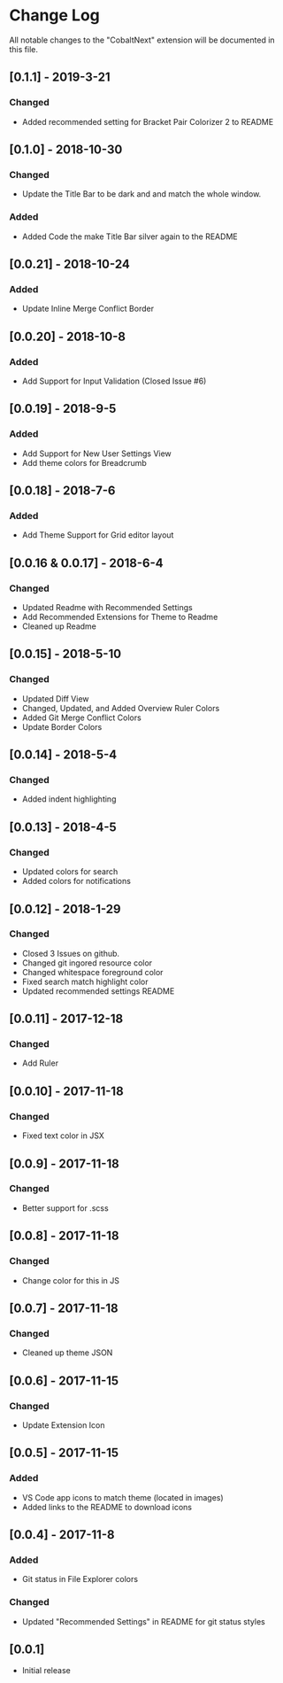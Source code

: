 # Change Log
All notable changes to the "CobaltNext" extension will be documented in this
file.

## [0.1.1] - 2019-3-21

### Changed
* Added recommended setting for Bracket Pair Colorizer 2 to README

## [0.1.0] - 2018-10-30

### Changed
* Update the Title Bar to be dark and and match the whole window.

### Added
* Added Code the make Title Bar silver again to the README

## [0.0.21] - 2018-10-24

### Added
* Update Inline Merge Conflict Border

## [0.0.20] - 2018-10-8

### Added
* Add Support for Input Validation (Closed Issue #6)

## [0.0.19] - 2018-9-5

### Added
* Add Support for New User Settings View
* Add theme colors for Breadcrumb

## [0.0.18] - 2018-7-6

### Added
* Add Theme Support for Grid editor layout

## [0.0.16 & 0.0.17] - 2018-6-4

### Changed
* Updated Readme with Recommended Settings
* Add Recommended Extensions for Theme to Readme
* Cleaned up Readme

## [0.0.15] - 2018-5-10

### Changed
* Updated Diff View
* Changed, Updated, and Added Overview Ruler Colors
* Added Git Merge Conflict Colors
* Update Border Colors

## [0.0.14] - 2018-5-4

### Changed
* Added indent highlighting

## [0.0.13] - 2018-4-5

### Changed
* Updated colors for search
* Added colors for notifications

## [0.0.12] - 2018-1-29

### Changed
* Closed 3 Issues on github.
* Changed git ingored resource color
* Changed whitespace foreground color
* Fixed search match highlight color
* Updated recommended settings README

## [0.0.11] - 2017-12-18

### Changed
* Add Ruler

## [0.0.10] - 2017-11-18

### Changed
* Fixed text color in JSX

## [0.0.9] - 2017-11-18

### Changed
* Better support for .scss

## [0.0.8] - 2017-11-18

### Changed
* Change color for this in JS

## [0.0.7] - 2017-11-18

### Changed
* Cleaned up theme JSON

## [0.0.6] - 2017-11-15

### Changed
* Update Extension Icon

## [0.0.5] - 2017-11-15

### Added
* VS Code app icons to match theme (located in images)
* Added links to the README to download icons

## [0.0.4] - 2017-11-8

### Added
* Git status in File Explorer colors

### Changed
* Updated "Recommended Settings" in README for git status styles

## [0.0.1]
* Initial release

